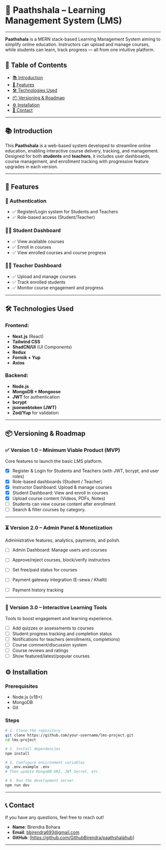 # 📘 Paathshala – Learning Management System (LMS)
---

**Paathshala** is a MERN stack-based Learning Management System aiming to simplify online education. Instructors can upload and manage courses, while students can learn, track progress — all from one intuitive platform.

## 📌 Table of Contents

- [📚 Introduction](#-introduction)
- [🚀 Features](#-features)
- [🛠️ Technologies Used](#️-technologies-used)
- [📦 Versioning & Roadmap](#-versioning--roadmap)
- [⚙️ Installation](#️-installation)
- [📩 Contact](#-contact)

---

## 📚 Introduction

This **Paathshala** is a web-based system developed to streamline online education, enabling interactive course delivery, tracking, and management. Designed for both **students** and **teachers**, it includes user dashboards, course management, and enrollment tracking with progressive feature upgrades in each version.

---

## 🚀 Features

### 👤 Authentication
- ✅ Register/Login system for Students and Teachers
- ✅ Role-based access (Student/Teacher)

### 🧑‍🎓 Student Dashboard
- ✅ View available courses
- ✅ Enroll in courses
- ✅ View enrolled courses and course progress

### 👨‍🏫 Teacher Dashboard
- ✅ Upload and manage courses
- ✅ Track enrolled students
- ✅ Monitor course engagement and progress

---

## 🛠️ Technologies Used

### Frontend:
- **Next.js** (React)
- **Tailwind CSS** 
- **ShadCN/UI** (UI Components)
- **Redux**
- **Formik + Yup**
- **Axios**

### Backend:
- **Node.js** 
- **MongoDB + Mongoose**
- **JWT** for authentication
- **bcrypt**
- **jsonwebtoken (JWT)**
- **Zod/Yup** for validation

---
## 📦 Versioning & Roadmap

### ✅ Version 1.0 – Minimum Viable Product (MVP)

Core features to launch the basic LMS platform.

- [x] Register & Login for Students and Teachers (with JWT, bcrypt, and user roles)
- [x] Role-based dashboards (Student / Teacher)
- [x] Instructor Dashboard: Upload & manage courses
- [x] Student Dashboard: View and enroll in courses
- [x] Upload course content (Videos, PDFs, Notes)
- [ ] Students can view course content after enrollment
- [ ] Search & filter courses by category.
---

### ⏳ Version 2.0 – Admin Panel & Monetization
Administrative features, analytics, payments, and polish.

- [ ] Admin Dashboard: Manage users and courses
- [ ] Approve/reject courses, block/verify instructors
- [ ] Set free/paid status for courses
- [ ] Payment gateway integration (E-sewa / Khalti)
- [ ] Payment history tracking



---

### 🔲 Version 3.0 – Interactive Learning Tools
Tools to boost engagement and learning experience.

- [ ] Add quizzes or assessments to courses
- [ ] Student progress tracking and completion status
- [ ] Notifications for teachers (enrollments, completions)
- [ ] Course comment/discussion system
- [ ] Course reviews and ratings
- [ ] Show featured/latest/popular courses

## ⚙️ Installation
### Prerequisites
- Node.js (v18+)
- MongoDB
- Git

### Steps

```bash
# 1. Clone the repository
git clone https://github.com/your-username/lms-project.git
cd lms-project

# 2. Install dependencies
npm install

# 3. Configure environment variables
cp .env.example .env
# Then update MongoDB URI, JWT Secret, etc.

# 4. Run the development server
npm run dev
```
---

## 📞 Contact <a id="contact"></a>

If you have any questions, feel free to reach out!

* **Name**: Birendra Bohara  
* **Email**: bbirendra693@gmail.com  
* **GitHub**: [https://github.com/GithubBirendra/paathshalahub]

---


